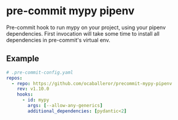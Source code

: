 # pre-commit mypy pipenv
Pre-commit hook to run mypy on your project, using your pipenv dependencies. First
invocation will take some time to install all dependencies in pre-commit's virtual env.

## Example

```yaml
# .pre-commit-config.yaml
repos:
  - repo: https://github.com/ocaballeror/precommit-mypy-pipenv
    rev: v1.10.0
    hooks:
      - id: mypy
        args: [--allow-any-generics]
        additional_dependencies: [pydantic<2]
```
